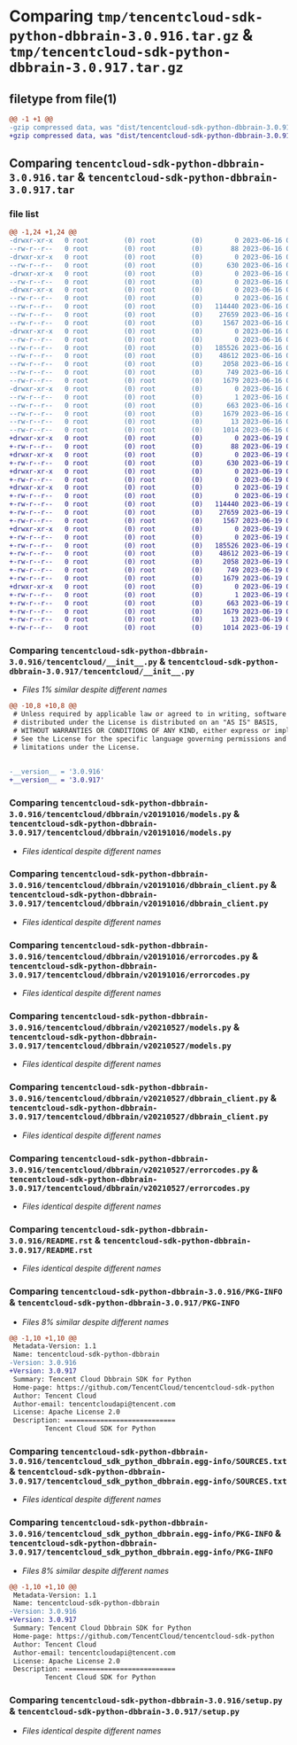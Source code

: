 # Comparing `tmp/tencentcloud-sdk-python-dbbrain-3.0.916.tar.gz` & `tmp/tencentcloud-sdk-python-dbbrain-3.0.917.tar.gz`

## filetype from file(1)

```diff
@@ -1 +1 @@
-gzip compressed data, was "dist/tencentcloud-sdk-python-dbbrain-3.0.916.tar", last modified: Fri Jun 16 00:32:08 2023, max compression
+gzip compressed data, was "dist/tencentcloud-sdk-python-dbbrain-3.0.917.tar", last modified: Mon Jun 19 00:23:29 2023, max compression
```

## Comparing `tencentcloud-sdk-python-dbbrain-3.0.916.tar` & `tencentcloud-sdk-python-dbbrain-3.0.917.tar`

### file list

```diff
@@ -1,24 +1,24 @@
-drwxr-xr-x   0 root         (0) root         (0)        0 2023-06-16 00:32:08.000000 tencentcloud-sdk-python-dbbrain-3.0.916/
--rw-r--r--   0 root         (0) root         (0)       88 2023-06-16 00:32:08.000000 tencentcloud-sdk-python-dbbrain-3.0.916/setup.cfg
-drwxr-xr-x   0 root         (0) root         (0)        0 2023-06-16 00:32:08.000000 tencentcloud-sdk-python-dbbrain-3.0.916/tencentcloud/
--rw-r--r--   0 root         (0) root         (0)      630 2023-06-16 00:32:08.000000 tencentcloud-sdk-python-dbbrain-3.0.916/tencentcloud/__init__.py
-drwxr-xr-x   0 root         (0) root         (0)        0 2023-06-16 00:32:08.000000 tencentcloud-sdk-python-dbbrain-3.0.916/tencentcloud/dbbrain/
--rw-r--r--   0 root         (0) root         (0)        0 2023-06-16 00:32:08.000000 tencentcloud-sdk-python-dbbrain-3.0.916/tencentcloud/dbbrain/__init__.py
-drwxr-xr-x   0 root         (0) root         (0)        0 2023-06-16 00:32:08.000000 tencentcloud-sdk-python-dbbrain-3.0.916/tencentcloud/dbbrain/v20191016/
--rw-r--r--   0 root         (0) root         (0)        0 2023-06-16 00:32:08.000000 tencentcloud-sdk-python-dbbrain-3.0.916/tencentcloud/dbbrain/v20191016/__init__.py
--rw-r--r--   0 root         (0) root         (0)   114440 2023-06-16 00:32:08.000000 tencentcloud-sdk-python-dbbrain-3.0.916/tencentcloud/dbbrain/v20191016/models.py
--rw-r--r--   0 root         (0) root         (0)    27659 2023-06-16 00:32:08.000000 tencentcloud-sdk-python-dbbrain-3.0.916/tencentcloud/dbbrain/v20191016/dbbrain_client.py
--rw-r--r--   0 root         (0) root         (0)     1567 2023-06-16 00:32:08.000000 tencentcloud-sdk-python-dbbrain-3.0.916/tencentcloud/dbbrain/v20191016/errorcodes.py
-drwxr-xr-x   0 root         (0) root         (0)        0 2023-06-16 00:32:08.000000 tencentcloud-sdk-python-dbbrain-3.0.916/tencentcloud/dbbrain/v20210527/
--rw-r--r--   0 root         (0) root         (0)        0 2023-06-16 00:32:08.000000 tencentcloud-sdk-python-dbbrain-3.0.916/tencentcloud/dbbrain/v20210527/__init__.py
--rw-r--r--   0 root         (0) root         (0)   185526 2023-06-16 00:32:08.000000 tencentcloud-sdk-python-dbbrain-3.0.916/tencentcloud/dbbrain/v20210527/models.py
--rw-r--r--   0 root         (0) root         (0)    48612 2023-06-16 00:32:08.000000 tencentcloud-sdk-python-dbbrain-3.0.916/tencentcloud/dbbrain/v20210527/dbbrain_client.py
--rw-r--r--   0 root         (0) root         (0)     2058 2023-06-16 00:32:08.000000 tencentcloud-sdk-python-dbbrain-3.0.916/tencentcloud/dbbrain/v20210527/errorcodes.py
--rw-r--r--   0 root         (0) root         (0)      749 2023-06-16 00:32:08.000000 tencentcloud-sdk-python-dbbrain-3.0.916/README.rst
--rw-r--r--   0 root         (0) root         (0)     1679 2023-06-16 00:32:08.000000 tencentcloud-sdk-python-dbbrain-3.0.916/PKG-INFO
-drwxr-xr-x   0 root         (0) root         (0)        0 2023-06-16 00:32:08.000000 tencentcloud-sdk-python-dbbrain-3.0.916/tencentcloud_sdk_python_dbbrain.egg-info/
--rw-r--r--   0 root         (0) root         (0)        1 2023-06-16 00:32:08.000000 tencentcloud-sdk-python-dbbrain-3.0.916/tencentcloud_sdk_python_dbbrain.egg-info/dependency_links.txt
--rw-r--r--   0 root         (0) root         (0)      663 2023-06-16 00:32:08.000000 tencentcloud-sdk-python-dbbrain-3.0.916/tencentcloud_sdk_python_dbbrain.egg-info/SOURCES.txt
--rw-r--r--   0 root         (0) root         (0)     1679 2023-06-16 00:32:08.000000 tencentcloud-sdk-python-dbbrain-3.0.916/tencentcloud_sdk_python_dbbrain.egg-info/PKG-INFO
--rw-r--r--   0 root         (0) root         (0)       13 2023-06-16 00:32:08.000000 tencentcloud-sdk-python-dbbrain-3.0.916/tencentcloud_sdk_python_dbbrain.egg-info/top_level.txt
--rw-r--r--   0 root         (0) root         (0)     1014 2023-06-16 00:32:08.000000 tencentcloud-sdk-python-dbbrain-3.0.916/setup.py
+drwxr-xr-x   0 root         (0) root         (0)        0 2023-06-19 00:23:29.000000 tencentcloud-sdk-python-dbbrain-3.0.917/
+-rw-r--r--   0 root         (0) root         (0)       88 2023-06-19 00:23:29.000000 tencentcloud-sdk-python-dbbrain-3.0.917/setup.cfg
+drwxr-xr-x   0 root         (0) root         (0)        0 2023-06-19 00:23:29.000000 tencentcloud-sdk-python-dbbrain-3.0.917/tencentcloud/
+-rw-r--r--   0 root         (0) root         (0)      630 2023-06-19 00:23:29.000000 tencentcloud-sdk-python-dbbrain-3.0.917/tencentcloud/__init__.py
+drwxr-xr-x   0 root         (0) root         (0)        0 2023-06-19 00:23:29.000000 tencentcloud-sdk-python-dbbrain-3.0.917/tencentcloud/dbbrain/
+-rw-r--r--   0 root         (0) root         (0)        0 2023-06-19 00:23:29.000000 tencentcloud-sdk-python-dbbrain-3.0.917/tencentcloud/dbbrain/__init__.py
+drwxr-xr-x   0 root         (0) root         (0)        0 2023-06-19 00:23:29.000000 tencentcloud-sdk-python-dbbrain-3.0.917/tencentcloud/dbbrain/v20191016/
+-rw-r--r--   0 root         (0) root         (0)        0 2023-06-19 00:23:29.000000 tencentcloud-sdk-python-dbbrain-3.0.917/tencentcloud/dbbrain/v20191016/__init__.py
+-rw-r--r--   0 root         (0) root         (0)   114440 2023-06-19 00:23:29.000000 tencentcloud-sdk-python-dbbrain-3.0.917/tencentcloud/dbbrain/v20191016/models.py
+-rw-r--r--   0 root         (0) root         (0)    27659 2023-06-19 00:23:29.000000 tencentcloud-sdk-python-dbbrain-3.0.917/tencentcloud/dbbrain/v20191016/dbbrain_client.py
+-rw-r--r--   0 root         (0) root         (0)     1567 2023-06-19 00:23:29.000000 tencentcloud-sdk-python-dbbrain-3.0.917/tencentcloud/dbbrain/v20191016/errorcodes.py
+drwxr-xr-x   0 root         (0) root         (0)        0 2023-06-19 00:23:29.000000 tencentcloud-sdk-python-dbbrain-3.0.917/tencentcloud/dbbrain/v20210527/
+-rw-r--r--   0 root         (0) root         (0)        0 2023-06-19 00:23:29.000000 tencentcloud-sdk-python-dbbrain-3.0.917/tencentcloud/dbbrain/v20210527/__init__.py
+-rw-r--r--   0 root         (0) root         (0)   185526 2023-06-19 00:23:29.000000 tencentcloud-sdk-python-dbbrain-3.0.917/tencentcloud/dbbrain/v20210527/models.py
+-rw-r--r--   0 root         (0) root         (0)    48612 2023-06-19 00:23:29.000000 tencentcloud-sdk-python-dbbrain-3.0.917/tencentcloud/dbbrain/v20210527/dbbrain_client.py
+-rw-r--r--   0 root         (0) root         (0)     2058 2023-06-19 00:23:29.000000 tencentcloud-sdk-python-dbbrain-3.0.917/tencentcloud/dbbrain/v20210527/errorcodes.py
+-rw-r--r--   0 root         (0) root         (0)      749 2023-06-19 00:23:29.000000 tencentcloud-sdk-python-dbbrain-3.0.917/README.rst
+-rw-r--r--   0 root         (0) root         (0)     1679 2023-06-19 00:23:29.000000 tencentcloud-sdk-python-dbbrain-3.0.917/PKG-INFO
+drwxr-xr-x   0 root         (0) root         (0)        0 2023-06-19 00:23:29.000000 tencentcloud-sdk-python-dbbrain-3.0.917/tencentcloud_sdk_python_dbbrain.egg-info/
+-rw-r--r--   0 root         (0) root         (0)        1 2023-06-19 00:23:29.000000 tencentcloud-sdk-python-dbbrain-3.0.917/tencentcloud_sdk_python_dbbrain.egg-info/dependency_links.txt
+-rw-r--r--   0 root         (0) root         (0)      663 2023-06-19 00:23:29.000000 tencentcloud-sdk-python-dbbrain-3.0.917/tencentcloud_sdk_python_dbbrain.egg-info/SOURCES.txt
+-rw-r--r--   0 root         (0) root         (0)     1679 2023-06-19 00:23:29.000000 tencentcloud-sdk-python-dbbrain-3.0.917/tencentcloud_sdk_python_dbbrain.egg-info/PKG-INFO
+-rw-r--r--   0 root         (0) root         (0)       13 2023-06-19 00:23:29.000000 tencentcloud-sdk-python-dbbrain-3.0.917/tencentcloud_sdk_python_dbbrain.egg-info/top_level.txt
+-rw-r--r--   0 root         (0) root         (0)     1014 2023-06-19 00:23:29.000000 tencentcloud-sdk-python-dbbrain-3.0.917/setup.py
```

### Comparing `tencentcloud-sdk-python-dbbrain-3.0.916/tencentcloud/__init__.py` & `tencentcloud-sdk-python-dbbrain-3.0.917/tencentcloud/__init__.py`

 * *Files 1% similar despite different names*

```diff
@@ -10,8 +10,8 @@
 # Unless required by applicable law or agreed to in writing, software
 # distributed under the License is distributed on an "AS IS" BASIS,
 # WITHOUT WARRANTIES OR CONDITIONS OF ANY KIND, either express or implied.
 # See the License for the specific language governing permissions and
 # limitations under the License.
 
 
-__version__ = '3.0.916'
+__version__ = '3.0.917'
```

### Comparing `tencentcloud-sdk-python-dbbrain-3.0.916/tencentcloud/dbbrain/v20191016/models.py` & `tencentcloud-sdk-python-dbbrain-3.0.917/tencentcloud/dbbrain/v20191016/models.py`

 * *Files identical despite different names*

### Comparing `tencentcloud-sdk-python-dbbrain-3.0.916/tencentcloud/dbbrain/v20191016/dbbrain_client.py` & `tencentcloud-sdk-python-dbbrain-3.0.917/tencentcloud/dbbrain/v20191016/dbbrain_client.py`

 * *Files identical despite different names*

### Comparing `tencentcloud-sdk-python-dbbrain-3.0.916/tencentcloud/dbbrain/v20191016/errorcodes.py` & `tencentcloud-sdk-python-dbbrain-3.0.917/tencentcloud/dbbrain/v20191016/errorcodes.py`

 * *Files identical despite different names*

### Comparing `tencentcloud-sdk-python-dbbrain-3.0.916/tencentcloud/dbbrain/v20210527/models.py` & `tencentcloud-sdk-python-dbbrain-3.0.917/tencentcloud/dbbrain/v20210527/models.py`

 * *Files identical despite different names*

### Comparing `tencentcloud-sdk-python-dbbrain-3.0.916/tencentcloud/dbbrain/v20210527/dbbrain_client.py` & `tencentcloud-sdk-python-dbbrain-3.0.917/tencentcloud/dbbrain/v20210527/dbbrain_client.py`

 * *Files identical despite different names*

### Comparing `tencentcloud-sdk-python-dbbrain-3.0.916/tencentcloud/dbbrain/v20210527/errorcodes.py` & `tencentcloud-sdk-python-dbbrain-3.0.917/tencentcloud/dbbrain/v20210527/errorcodes.py`

 * *Files identical despite different names*

### Comparing `tencentcloud-sdk-python-dbbrain-3.0.916/README.rst` & `tencentcloud-sdk-python-dbbrain-3.0.917/README.rst`

 * *Files identical despite different names*

### Comparing `tencentcloud-sdk-python-dbbrain-3.0.916/PKG-INFO` & `tencentcloud-sdk-python-dbbrain-3.0.917/PKG-INFO`

 * *Files 8% similar despite different names*

```diff
@@ -1,10 +1,10 @@
 Metadata-Version: 1.1
 Name: tencentcloud-sdk-python-dbbrain
-Version: 3.0.916
+Version: 3.0.917
 Summary: Tencent Cloud Dbbrain SDK for Python
 Home-page: https://github.com/TencentCloud/tencentcloud-sdk-python
 Author: Tencent Cloud
 Author-email: tencentcloudapi@tencent.com
 License: Apache License 2.0
 Description: ============================
         Tencent Cloud SDK for Python
```

### Comparing `tencentcloud-sdk-python-dbbrain-3.0.916/tencentcloud_sdk_python_dbbrain.egg-info/SOURCES.txt` & `tencentcloud-sdk-python-dbbrain-3.0.917/tencentcloud_sdk_python_dbbrain.egg-info/SOURCES.txt`

 * *Files identical despite different names*

### Comparing `tencentcloud-sdk-python-dbbrain-3.0.916/tencentcloud_sdk_python_dbbrain.egg-info/PKG-INFO` & `tencentcloud-sdk-python-dbbrain-3.0.917/tencentcloud_sdk_python_dbbrain.egg-info/PKG-INFO`

 * *Files 8% similar despite different names*

```diff
@@ -1,10 +1,10 @@
 Metadata-Version: 1.1
 Name: tencentcloud-sdk-python-dbbrain
-Version: 3.0.916
+Version: 3.0.917
 Summary: Tencent Cloud Dbbrain SDK for Python
 Home-page: https://github.com/TencentCloud/tencentcloud-sdk-python
 Author: Tencent Cloud
 Author-email: tencentcloudapi@tencent.com
 License: Apache License 2.0
 Description: ============================
         Tencent Cloud SDK for Python
```

### Comparing `tencentcloud-sdk-python-dbbrain-3.0.916/setup.py` & `tencentcloud-sdk-python-dbbrain-3.0.917/setup.py`

 * *Files identical despite different names*

